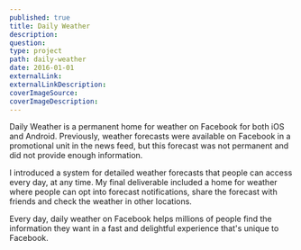 ```yaml
---
published: true
title: Daily Weather
description:
question:
type: project
path: daily-weather
date: 2016-01-01
externalLink:
externalLinkDescription:
coverImageSource:
coverImageDescription:
---
```

Daily Weather is a permanent home for weather on Facebook for both iOS and Android. Previously, weather forecasts were available on Facebook in a promotional unit in the news feed, but this forecast was not permanent and did not provide enough information.

I introduced a system for detailed weather forecasts that people can access every day, at any time. My final deliverable included a home for weather where people can opt into forecast notifications, share the forecast with friends and check the weather in other locations.

Every day, daily weather on Facebook helps millions of people find the information they want in a fast and delightful experience that's unique to Facebook.
